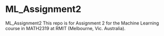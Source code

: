 # ML_Assignment2
ML_Assignment2
This repo is for Assignment 2 for the Machine Learning course in MATH2319 at RMIT (Melbourne, Vic. Australia). 
